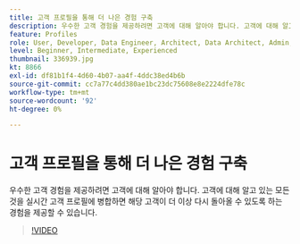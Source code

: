 ```yaml
---
title: 고객 프로필을 통해 더 나은 경험 구축
description: 우수한 고객 경험을 제공하려면 고객에 대해 알아야 합니다. 고객에 대해 알고 있는 모든 것을 실시간 고객 프로필에 병합하면 해당 고객이 더 이상 다시 돌아올 수 있도록 하는 경험을 제공할 수 있습니다.
feature: Profiles
role: User, Developer, Data Engineer, Architect, Data Architect, Admin, Leader
level: Beginner, Intermediate, Experienced
thumbnail: 336939.jpg
kt: 8866
exl-id: df81b1f4-4d60-4b07-aa4f-4ddc38ed4b6b
source-git-commit: cc7a77c4dd380ae1bc23dc75608e8e2224dfe78c
workflow-type: tm+mt
source-wordcount: '92'
ht-degree: 0%

---
```


# 고객 프로필을 통해 더 나은 경험 구축

우수한 고객 경험을 제공하려면 고객에 대해 알아야 합니다. 고객에 대해 알고 있는 모든 것을 실시간 고객 프로필에 병합하면 해당 고객이 더 이상 다시 돌아올 수 있도록 하는 경험을 제공할 수 있습니다.

>[!VIDEO](https://video.tv.adobe.com/v/336939/?quality=12&learn=on)
